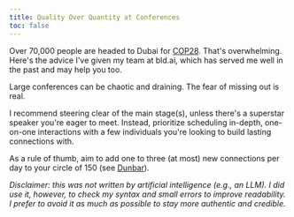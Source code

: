 ```yaml
---
title: Quality Over Quantity at Conferences
toc: false
---
```


Over 70,000 people are headed to Dubai for [COP28](https://www.cop28.com). That's overwhelming. Here's the advice I've given my team at bld.ai, which has served me well in the past and may help you too.

Large conferences can be chaotic and draining. The fear of missing out is real.

I recommend steering clear of the main stage(s), unless there's a superstar speaker you're eager to meet. Instead, prioritize scheduling in-depth, one-on-one interactions with a few individuals you're looking to build lasting connections with.

As a rule of thumb, aim to add one to three (at most) new connections per day to your circle of 150 (see [Dunbar](https://en.wikipedia.org/wiki/Dunbar%27s_number)).

*Disclaimer: this was not written by artificial intelligence (e.g., an LLM). I did use it, however, to check my syntax and small errors to improve readability. I prefer to avoid it as much as possible to stay more authentic and credible.*
